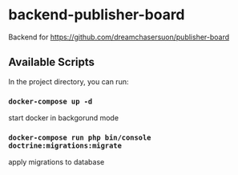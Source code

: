 # backend-publisher-board
Backend for https://github.com/dreamchasersuon/publisher-board

## Available Scripts

In the project directory, you can run:

### `docker-compose up -d`
start docker in backgorund mode
### `docker-compose run php bin/console doctrine:migrations:migrate`
apply migrations to database
